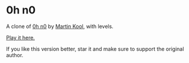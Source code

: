 0h n0
=====

A clone of [0h n0](https://github.com/Q42/0hn0) by [Martin Kool](http://twitter.com/mrtnkl), with levels.

[Play it here.](http://ecesena.github.io/0hn0-levels/)

If you like this version better, star it and make sure to support the original author.
